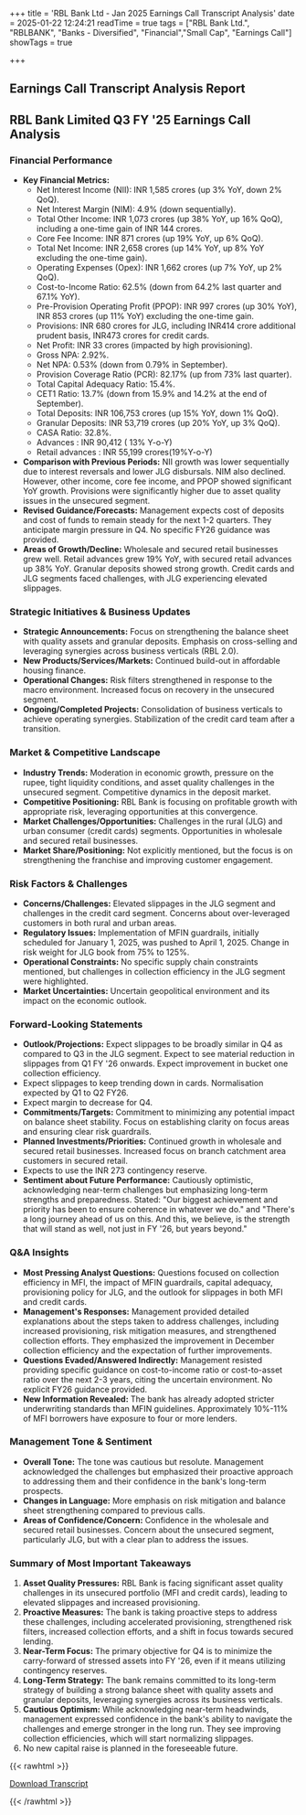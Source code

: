+++
title = 'RBL Bank Ltd - Jan 2025 Earnings Call Transcript Analysis'
date = 2025-01-22 12:24:21
readTime = true
tags = ["RBL Bank Ltd.", "RBLBANK", "Banks - Diversified", "Financial","Small Cap", "Earnings Call"]
showTags = true

+++



## Earnings Call Transcript Analysis Report
## RBL Bank Limited Q3 FY '25 Earnings Call Analysis

### Financial Performance

*   **Key Financial Metrics:**
    *   Net Interest Income (NII): INR 1,585 crores (up 3% YoY, down 2% QoQ).
    *   Net Interest Margin (NIM): 4.9% (down sequentially).
    *   Total Other Income: INR 1,073 crores (up 38% YoY, up 16% QoQ), including a one-time gain of INR 144 crores.
    *   Core Fee Income: INR 871 crores (up 19% YoY, up 6% QoQ).
    *   Total Net Income: INR 2,658 crores (up 14% YoY, up 8% YoY excluding the one-time gain).
    *   Operating Expenses (Opex): INR 1,662 crores (up 7% YoY, up 2% QoQ).
    *   Cost-to-Income Ratio: 62.5% (down from 64.2% last quarter and 67.1% YoY).
    *   Pre-Provision Operating Profit (PPOP): INR 997 crores (up 30% YoY), INR 853 crores (up 11% YoY) excluding the one-time gain.
    *   Provisions: INR 680 crores for JLG, including INR414 crore additional prudent basis, INR473 crores for credit cards.
    *   Net Profit: INR 33 crores (impacted by high provisioning).
    *   Gross NPA: 2.92%.
    *   Net NPA: 0.53% (down from 0.79% in September).
    *   Provision Coverage Ratio (PCR): 82.17% (up from 73% last quarter).
    *   Total Capital Adequacy Ratio: 15.4%.
    *   CET1 Ratio: 13.7% (down from 15.9% and 14.2% at the end of September).
    *   Total Deposits: INR 106,753 crores (up 15% YoY, down 1% QoQ).
    *   Granular Deposits: INR 53,719 crores (up 20% YoY, up 3% QoQ).
    *   CASA Ratio: 32.8%.
    *   Advances : INR 90,412 ( 13% Y-o-Y)
    * Retail advances : INR 55,199 crores(19%Y-o-Y)
*   **Comparison with Previous Periods:** NII growth was lower sequentially due to interest reversals and lower JLG disbursals. NIM also declined. However, other income, core fee income, and PPOP showed significant YoY growth. Provisions were significantly higher due to asset quality issues in the unsecured segment.
*   **Revised Guidance/Forecasts:** Management expects cost of deposits and cost of funds to remain steady for the next 1-2 quarters. They anticipate margin pressure in Q4. No specific FY26 guidance was provided.
*   **Areas of Growth/Decline:** Wholesale and secured retail businesses grew well. Retail advances grew 19% YoY, with secured retail advances up 38% YoY. Granular deposits showed strong growth. Credit cards and JLG segments faced challenges, with JLG experiencing elevated slippages.

### Strategic Initiatives & Business Updates

*   **Strategic Announcements:** Focus on strengthening the balance sheet with quality assets and granular deposits. Emphasis on cross-selling and leveraging synergies across business verticals (RBL 2.0).
*   **New Products/Services/Markets:** Continued build-out in affordable housing finance.
*   **Operational Changes:** Risk filters strengthened in response to the macro environment. Increased focus on recovery in the unsecured segment.
*   **Ongoing/Completed Projects:** Consolidation of business verticals to achieve operating synergies. Stabilization of the credit card team after a transition.

### Market & Competitive Landscape

*   **Industry Trends:** Moderation in economic growth, pressure on the rupee, tight liquidity conditions, and asset quality challenges in the unsecured segment. Competitive dynamics in the deposit market.
*   **Competitive Positioning:** RBL Bank is focusing on profitable growth with appropriate risk, leveraging opportunities at this convergence.
*   **Market Challenges/Opportunities:** Challenges in the rural (JLG) and urban consumer (credit cards) segments. Opportunities in wholesale and secured retail businesses.
*   **Market Share/Positioning:** Not explicitly mentioned, but the focus is on strengthening the franchise and improving customer engagement.

### Risk Factors & Challenges

*   **Concerns/Challenges:** Elevated slippages in the JLG segment and challenges in the credit card segment. Concerns about over-leveraged customers in both rural and urban areas.
*   **Regulatory Issues:** Implementation of MFIN guardrails, initially scheduled for January 1, 2025, was pushed to April 1, 2025. Change in risk weight for JLG book from 75% to 125%.
*   **Operational Constraints:** No specific supply chain constraints mentioned, but challenges in collection efficiency in the JLG segment were highlighted.
*   **Market Uncertainties:** Uncertain geopolitical environment and its impact on the economic outlook.

### Forward-Looking Statements

*   **Outlook/Projections:** Expect slippages to be broadly similar in Q4 as compared to Q3 in the JLG segment. Expect to see material reduction in slippages from Q1 FY '26 onwards. Expect improvement in bucket one collection efficiency.
*  Expect slippages to keep trending down in cards. Normalisation expected by Q1 to Q2 FY26.
*  Expect margin to decrease for Q4.
*   **Commitments/Targets:** Commitment to minimizing any potential impact on balance sheet stability. Focus on establishing clarity on focus areas and ensuring clear risk guardrails.
*   **Planned Investments/Priorities:** Continued growth in wholesale and secured retail businesses. Increased focus on branch catchment area customers in secured retail.
*    Expects to use the INR 273 contingency reserve.
*   **Sentiment about Future Performance:** Cautiously optimistic, acknowledging near-term challenges but emphasizing long-term strengths and preparedness. Stated: "Our biggest achievement and priority has been to ensure coherence in whatever we do." and "There's a long journey ahead of us on this. And this, we believe, is the strength that will stand as well, not just in FY '26, but years beyond."

### Q&A Insights

*   **Most Pressing Analyst Questions:** Questions focused on collection efficiency in MFI, the impact of MFIN guardrails, capital adequacy, provisioning policy for JLG, and the outlook for slippages in both MFI and credit cards.
*   **Management's Responses:** Management provided detailed explanations about the steps taken to address challenges, including increased provisioning, risk mitigation measures, and strengthened collection efforts. They emphasized the improvement in December collection efficiency and the expectation of further improvements.
*   **Questions Evaded/Answered Indirectly:** Management resisted providing specific guidance on cost-to-income ratio or cost-to-asset ratio over the next 2-3 years, citing the uncertain environment. No explicit FY26 guidance provided.
*   **New Information Revealed:** The bank has already adopted stricter underwriting standards than MFIN guidelines. Approximately 10%-11% of MFI borrowers have exposure to four or more lenders.

### Management Tone & Sentiment

*   **Overall Tone:** The tone was cautious but resolute. Management acknowledged the challenges but emphasized their proactive approach to addressing them and their confidence in the bank's long-term prospects.
*   **Changes in Language:** More emphasis on risk mitigation and balance sheet strengthening compared to previous calls.
*   **Areas of Confidence/Concern:** Confidence in the wholesale and secured retail businesses. Concern about the unsecured segment, particularly JLG, but with a clear plan to address the issues.

### Summary of Most Important Takeaways

1.  **Asset Quality Pressures:** RBL Bank is facing significant asset quality challenges in its unsecured portfolio (MFI and credit cards), leading to elevated slippages and increased provisioning.
2.  **Proactive Measures:** The bank is taking proactive steps to address these challenges, including accelerated provisioning, strengthened risk filters, increased collection efforts, and a shift in focus towards secured lending.
3.  **Near-Term Focus:** The primary objective for Q4 is to minimize the carry-forward of stressed assets into FY '26, even if it means utilizing contingency reserves.
4.  **Long-Term Strategy:** The bank remains committed to its long-term strategy of building a strong balance sheet with quality assets and granular deposits, leveraging synergies across its business verticals.
5.  **Cautious Optimism:** While acknowledging near-term headwinds, management expressed confidence in the bank's ability to navigate the challenges and emerge stronger in the long run. They see improving collection efficiencies, which will start normalizing slippages.
6. No new capital raise is planned in the foreseeable future.



{{< rawhtml >}}

<div class="button-container">    
    <a href="https://d2e6x8l1x3qfpt.cloudfront.net/ir_admin/financial_highlights/Call_Transcript_Q3_FY_25_Edited.pdf" target="_blank" class="report-button">
      <i class="fas fa-file-pdf"></i> Download Transcript
    </a>
</div>
    
{{< /rawhtml >}}
